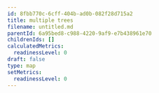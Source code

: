 ```yaml
---
id: 8fbb770c-6cff-404b-ad0b-082f28d715a2
title: multiple trees
filename: untitled.md
parentId: 6a95bed8-c988-4220-9af9-e7b438961e70
childrenIds: []
calculatedMetrics:
  readinessLevel: 0
draft: false
type: map
setMetrics:
  readinessLevel: 0
---
```

